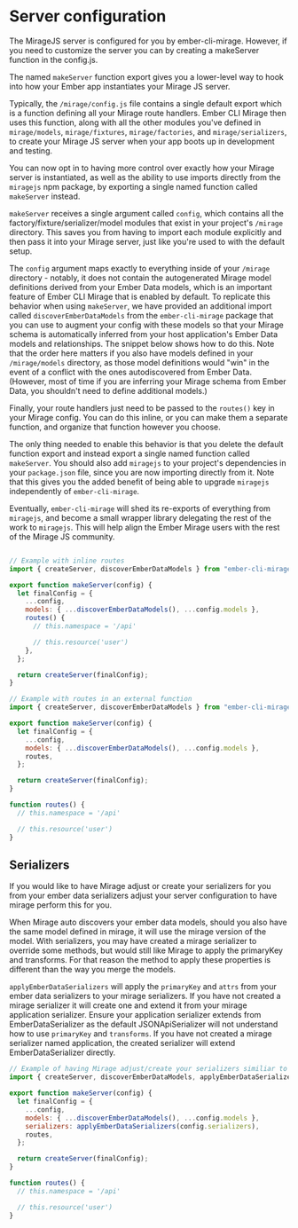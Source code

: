 # Server configuration

The MirageJS server is configured for you by ember-cli-mirage. However, if you need to customize the server you can by creating a makeServer function in the config.js.

The named `makeServer` function export gives you a lower-level way to hook
  into how your Ember app instantiates your Mirage JS server.

  Typically, the `/mirage/config.js` file contains a single default export which
  is a function defining all your Mirage route handlers. Ember CLI Mirage then
  uses this function, along with all the other modules you've defined in
  `mirage/models`, `mirage/fixtures`, `mirage/factories`, and
  `mirage/serializers`, to create your Mirage JS server when your app boots up
  in development and testing.

  You can now opt in to having more control over exactly how your Mirage server
  is instantiated, as well as the ability to use imports directly from the
  `miragejs` npm package, by exporting a single named function called
  `makeServer` instead.

  `makeServer` receives a single argument called `config`, which contains all
  the factory/fixture/serializer/model modules that exist in your project's
  `/mirage` directory. This saves you from having to import each module
  explicitly and then pass it into your Mirage server, just like you're used to
  with the default setup.

  The `config` argument maps exactly to everything inside of your `/mirage`
  directory - notably, it does not contain the autogenerated Mirage model
  definitions derived from your Ember Data models, which is an important feature
  of Ember CLI Mirage that is enabled by default. To replicate this behavior
  when using `makeServer`, we have provided an additional import called
  `discoverEmberDataModels` from the `ember-cli-mirage` package that you can use
  to augment your config with these models so that your Mirage schema is
  automatically inferred from your host application's Ember Data models and
  relationships. The snippet below shows how to do this. Note that the order
  here matters if you also have models defined in your `/mirage/models`
  directory, as those model definitions would "win" in the event of a conflict
  with the ones autodiscovered from Ember Data. (However, most of time if you
  are inferring your Mirage schema from Ember Data, you shouldn't need to define
  additional models.)

  Finally, your route handlers just need to be passed to the `routes()` key in
  your Mirage config. You can do this inline, or you can make them a separate
  function, and organize that function however you choose.

  The only thing needed to enable this behavior is that you delete the default
  function export and instead export a single named function called
  `makeServer`. You should also add `miragejs` to your project's dependencies in
  your `package.json` file, since you are now importing directly from it. Note
  that this gives you the added benefit of being able to upgrade `miragejs`
  independently of `ember-cli-mirage`.

  Eventually, `ember-cli-mirage` will shed its re-exports of everything from
  `miragejs`, and become a small wrapper library delegating the rest of the work
  to `miragejs`. This will help align the Ember Mirage users with the rest of
  the Mirage JS community. 
```javascript

// Example with inline routes
import { createServer, discoverEmberDataModels } from "ember-cli-mirage";

export function makeServer(config) {
  let finalConfig = {
    ...config,
    models: { ...discoverEmberDataModels(), ...config.models },
    routes() {
      // this.namespace = '/api'

      // this.resource('user')
    },
  };

  return createServer(finalConfig);
}

// Example with routes in an external function
import { createServer, discoverEmberDataModels } from "ember-cli-mirage";

export function makeServer(config) {
  let finalConfig = {
    ...config,
    models: { ...discoverEmberDataModels(), ...config.models },
    routes,
  };

  return createServer(finalConfig);
}

function routes() {
  // this.namespace = '/api'

  // this.resource('user')
}
```

## Serializers

If you would like to have Mirage adjust or create your serializers for you from your ember data serializers adjust your 
server configuration to have mirage perform this for you.

When Mirage auto discovers your ember data models, should you also have the same model defined in mirage, it will use the mirage
version of the model. With serializers, you may have created a mirage serializer to override some methods, but would still 
like Mirage to apply the primaryKey and transforms. For that reason the method to apply these properties is different than
the way you merge the models.

`applyEmberDataSerializers` will apply the `primaryKey` and `attrs` from your ember data serializers to your mirage serializers.
If you have not created a mirage serializer it will create one and extend it from your mirage application serializer.
Ensure your application serializer extends from EmberDataSerializer as the default JSONApiSerializer will not understand 
how to use `primaryKey` and `transforms`. If you have not created a mirage serializer named application, the created serializer 
will extend EmberDataSerializer directly.

```javascript
// Example of having Mirage adjust/create your serializers similiar to ember data models
import { createServer, discoverEmberDataModels, applyEmberDataSerializers } from 'ember-cli-mirage';

export function makeServer(config) {
  let finalConfig = {
    ...config,
    models: { ...discoverEmberDataModels(), ...config.models },
    serializers: applyEmberDataSerializers(config.serializers),
    routes,
  };

  return createServer(finalConfig);
}

function routes() {
  // this.namespace = '/api'

  // this.resource('user')
}
```
